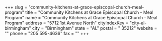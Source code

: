 +++
slug = "community-kitchens-at-grace-episcopal-church-meal-program"
title = "Community Kitchens at Grace Episcopal Church - Meal Program"
name = "Community Kitchens at Grace Episcopal Church - Meal Program"
address = "5712 1st Avenue North"
cityIndexKey = "city-al-birmingham"
city = "Birmingham"
state = "AL"
postal = " 35212"
website = ""
phone = "205 595-4636"
fax = ""
+++
